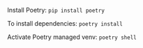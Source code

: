 Install Poetry: `pip install poetry`

To install dependencies: `poetry install`

Activate Poetry managed venv: `poetry shell`
